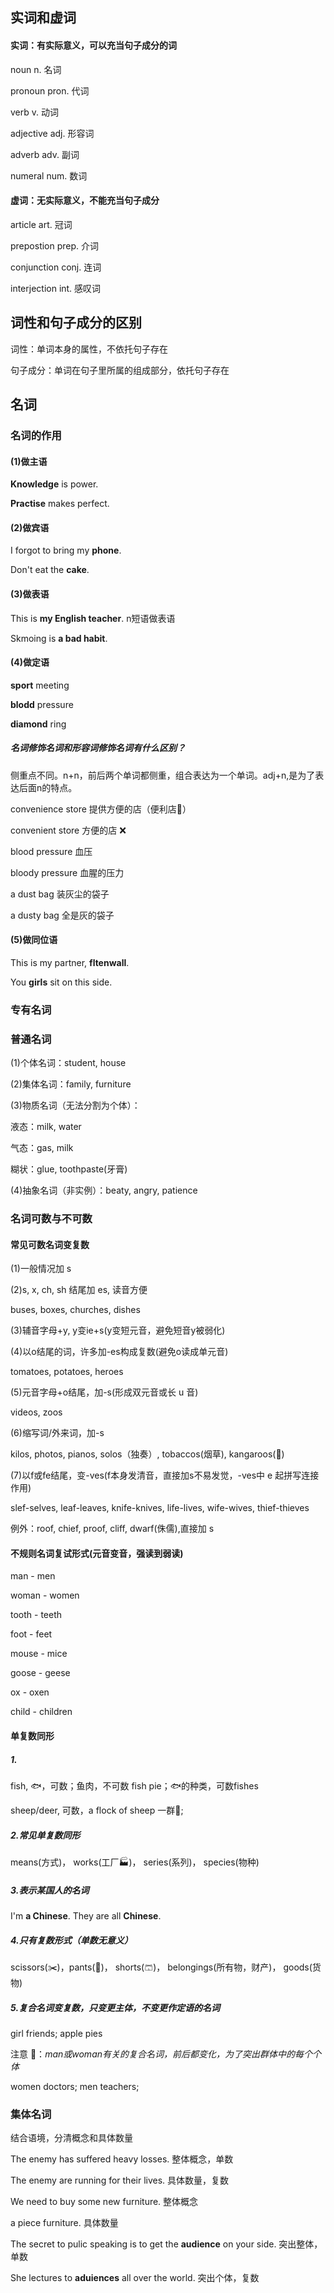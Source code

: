 ## 实词和虚词

#### 实词：有实际意义，可以充当句子成分的词 

noun n. 名词

pronoun pron. 代词

verb v. 动词

adjective adj. 形容词

adverb adv. 副词 

numeral num. 数词

#### 虚词：无实际意义，不能充当句子成分

article art. 冠词

prepostion prep. 介词

conjunction conj. 连词

interjection int. 感叹词

## 词性和句子成分的区别 

词性：单词本身的属性，不依托句子存在

句子成分：单词在句子里所属的组成部分，依托句子存在

## 名词

### 名词的作用

#### (1)做主语

**Knowledge** is power.

**Practise** makes perfect.

#### (2)做宾语

I forgot to bring my **phone**.

Don't eat the **cake**.

#### (3)做表语

This is **my English teacher**.  n短语做表语

Skmoing is **a bad habit**.

#### (4)做定语

**sport** meeting

**blodd** pressure

**diamond** ring

##### 名词修饰名词和形容词修饰名词有什么区别？

侧重点不同。n+n，前后两个单词都侧重，组合表达为一个单词。adj+n,是为了表达后面n的特点。

convenience store 提供方便的店（便利店🏪）

convenient store 方便的店 ❌

blood pressure 血压

bloody pressure  血腥的压力

a dust bag 装灰尘的袋子

a dusty bag 全是灰的袋子

#### (5)做同位语

This is my partner, **fltenwall**.

You **girls** sit on this side.

### 专有名词

### 普通名词

(1)个体名词：student, house

(2)集体名词：family, furniture

(3)物质名词（无法分割为个体）：

液态：milk, water

气态：gas, milk

糊状：glue, toothpaste(牙膏)

(4)抽象名词（非实例）：beaty, angry, patience

### 名词可数与不可数

#### 常见可数名词变复数

(1)一般情况加 s

(2)s, x, ch, sh 结尾加 es, 读音方便 

buses, boxes, churches, dishes

(3)辅音字母+y, y变ie+s(y变短元音，避免短音y被弱化)

(4)以o结尾的词，许多加-es构成复数(避免o读成单元音)

tomatoes, potatoes, heroes

(5)元音字母+o结尾，加-s(形成双元音或长 u 音)

videos, zoos

(6)缩写词/外来词，加-s

kilos, photos, pianos, solos（独奏）, tobaccos(烟草), kangaroos(🦘)

(7)以f或fe结尾，变-ves(f本身发清音，直接加s不易发觉，-ves中 e 起拼写连接作用)

slef-selves, leaf-leaves, knife-knives, life-lives, wife-wives, thief-thieves

例外：roof, chief, proof, cliff, dwarf(侏儒),直接加 s

#### 不规则名词复试形式(元音变音，强读到弱读)

man - men

woman - women

tooth - teeth

foot - feet

mouse - mice

goose - geese

ox - oxen

child - children


#### 单复数同形
##### 1.

fish, 🐟，可数；鱼肉，不可数 fish pie；🐟的种类，可数fishes

sheep/deer, 可数，a flock of sheep 一群🐑; 

##### 2.常见单复数同形

means(方式)， works(工厂🏭)， series(系列)， species(物种)

##### 3.表示某国人的名词

I'm **a Chinese**. They are all  **Chinese**.

##### 4.只有复数形式（单数无意义）

scissors(✂️)，pants(👖)，  shorts(🩳)， belongings(所有物，财产)， goods(货物)

##### 5.复合名词变复数，只变更主体，不变更作定语的名词

girl friends; apple pies

注意 📢：*man或woman有关的复合名词，前后都变化，为了突出群体中的每个个体*

women doctors; men teachers;

### 集体名词

结合语境，分清概念和具体数量 

The enemy has suffered heavy losses. 整体概念，单数

The enemy are running for their lives. 具体数量，复数

We need to buy some new furniture.  整体概念

a piece furniture. 具体数量

The secret to pulic speaking is to get the **audience** on your side. 突出整体，单数

She lectures to **aduiences** all over the world. 突出个体，复数